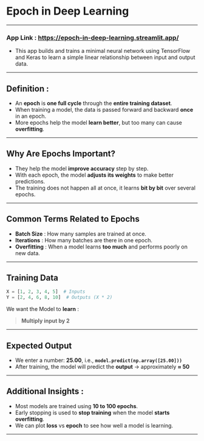 # Epoch in Deep Learning
---
### App Link : https://epoch-in-deep-learning.streamlit.app/
- This app builds and trains a minimal neural network using TensorFlow and Keras to learn a simple linear relationship between input and output data.
---
## Definition :

* An **epoch** is **one full cycle** through the **entire training dataset**.
* When training a model, the data is passed forward and backward **once** in an epoch.
* More epochs help the model **learn better**, but too many can cause **overfitting**.

---

## Why Are Epochs Important?

* They help the model **improve accuracy** step by step.
* With each epoch, the model **adjusts its weights** to make better predictions.
* The training does not happen all at once, it learns **bit by bit** over several epochs.

---

## Common Terms Related to Epochs

* **Batch Size** : How many samples are trained at once.
* **Iterations** : How many batches are there in one epoch.
* **Overfitting** : When a model learns **too much** and performs poorly on new data.

---
## Training Data

```python
X = [1, 2, 3, 4, 5]  # Inputs  
Y = [2, 4, 6, 8, 10]  # Outputs (X * 2)
```

We want the Model to **learn** : 
> **Multiply input by 2**

---
## Expected Output
- We enter a number: **25.00**, i.e., **`model.predict(np.array([25.00]))`**
- After training, the model will predict the **output** → approximately **≈ 50**
---
## Additional Insights :
- Most models are trained using **10 to 100 epochs**.
- Early stopping is used to **stop training** when the model **starts overfitting**.
- We can plot **loss** vs **epoch** to see how well a model is learning.
---
